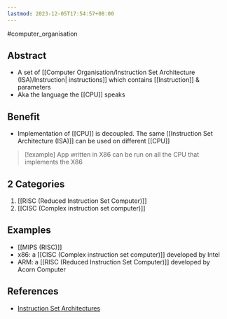 ```yaml
---
lastmod: 2023-12-05T17:54:57+08:00
---
```

#computer_organisation 
## Abstract
- A set of [[Computer Organisation/Instruction Set Architecture (ISA)/Instruction| instructions]] which contains [[Instruction]] & parameters
- Aka the language the [[CPU]] speaks

## Benefit
- Implementation of [[CPU]] is decoupled. The same [[Instruction Set Architecture (ISA)]] can be used on different [[CPU]]
>[!example] App written in X86 can be run on all the CPU that implements the X86 


## 2 Categories
1. [[RISC (Reduced Instruction Set Computer)]]
2. [[CISC (Complex instruction set computer)]]

## Examples
 - [[MIPS (RISC)]]
 - x86: a [[CISC (Complex instruction set computer)]] developed by Intel
 - ARM: a [[RISC (Reduced Instruction Set Computer)]] developed by Acorn Computer

## References
- [Instruction Set Architectures](https://youtu.be/1KTW32xSs_k)